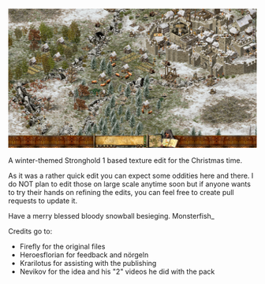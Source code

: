 ![ConqueringChristmas](https://raw.githubusercontent.com/Monsterfisch/ConqueringChristmas_-Stronghold1_textures-with-snow-/refs/heads/main/image.jpg)

A winter-themed Stronghold 1 based texture edit for the Christmas time.

As it was a rather quick edit you can expect some oddities here and there. I do NOT plan to edit those on large scale anytime soon but if anyone wants to try their hands on refining the edits, you can feel free to create pull requests to update it.

Have a merry blessed bloody snowball besieging.
Monsterfish_

Credits go to:
- Firefly for the original files
- Heroesflorian for feedback and nörgeln
- Krarilotus for assisting with the publishing
- Nevikov for the idea and his "2" videos he did with the pack

